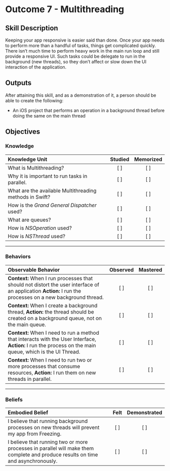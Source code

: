 # Outcome 7 - Multithreading
## Skill Description
Keeping your app responsive is easier said than done. Once your app needs to perform more than a handful of tasks, things get complicated quickly. There isn’t much time to perform heavy work in the main run loop and still provide a responsive UI. Such tasks could be delegate to run in the background (new threads), so they don’t affect or slow down the UI interaction of the application.


## Outputs

After attaining this skill, and as a demonstration of it, a person should be able to create the following:

- An iOS project that performs an operation in a background thread before doing the same on the main thread

## Objectives
### Knowledge

| Knowledge Unit   |      Studied      | Memorized |
|:-------------|:------------------:|:--------:|
| What is Multithreading? | [ ] | [ ] |
| Why it is important to run tasks in parallel. | [ ] | [ ] |
| What are the available Multithreading methods in Swift? | [ ] | [ ] |
| How is the _Grand General Dispatcher_ used? | [ ] | [ ] |
| What are queues? | [ ] | [ ] |
| How is _NSOperation_ used? | [ ] | [ ] |
| How is _NSThread_ used? | [ ] | [ ] |

-------

### Behaviors

| Observable Behavior   |      Observed      | Mastered |
|:-------------|:------------------:|:--------:|
| **Context:** When I run processes that should not distort the user interface of an application  **Action:** I run the processes on a new background thread.  | [ ] | [ ] |
| **Context:** When I create a background thread, **Action:** the thread should be created on a background queue, not on the main queue. | [ ] | [ ] |
| **Context:** When I need to run a method that interacts with the User Interface, **Action:** I run the process on the main queue, which is the UI Thread. | [ ] | [ ] |
| **Context:** When I need to run two or more processes that consume resources, **Action:** I run them on new threads in parallel. | [ ] | [ ] |

-------

### Beliefs

| Embodied Belief   |      Felt      | Demonstrated |
|:-------------|:------------------:|:--------:|
| I believe that running background processes on new threads will prevent my app from Freezing. | [ ] | [ ] |
| I believe that running two or more processes in parallel will make them complete and produce results on time and asynchronously. | [ ] | [ ] |
